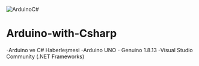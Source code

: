 ![ArduinoC#](https://lh3.googleusercontent.com/proxy/NeMRFmijgAMgzb2Ap5wmBhrVTjp8rY_MHnziIhuEtW-I3WNsD3SphRGxyeOY6BxdYkUbrYzu9hS6p_FdNngMVz677VLUzkziOtlLaYI6dpzUPMRUKhAPIUuVdvgUE_Or4w)


# Arduino-with-Csharp
-Arduino ve C# Haberleşmesi
-Arduino UNO - Genuino 1.8.13
-Visual Studio Community (.NET Frameworks)
